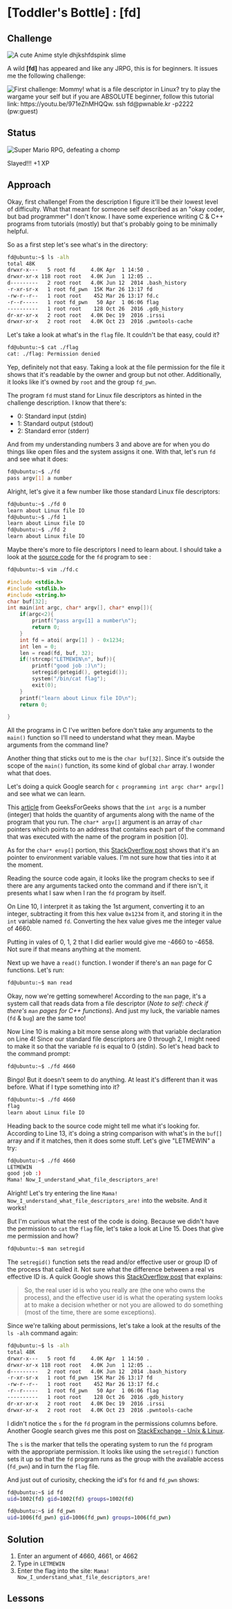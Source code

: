 # [Toddler's Bottle] : [fd]

## Challenge
![A cute Anime style dhjkshfdspink slime](images/fd.png)  

A wild **[fd]** has appeared and like any JRPG, this is for  beginners. It issues me the following challenge:

![First challenge: Mommy! what is a file descriptor in Linux? try to play the wargame your self but if you are ABSOLUTE beginner, follow this tutorial link: https://youtu.be/971eZhMHQQw. ssh fd@pwnable.kr -p2222 (pw:guest)](images/fd_challenge.png)  

## Status

![Super Mario RPG, defeating a chomp](images/slayed.gif)

Slayed!!! +1 XP

## Approach
Okay, first challenge! From the description I figure it'll be their lowest level of difficulty. What that meant for someone self described as an "okay coder, but bad programmer" I don't know. I have some experience writing C & C++ programs from tutorials (mostly) but that's probably going to be minimally helpful. 

So as a first step let's see what's in the directory:  

```bash
fd@ubuntu:~$ ls -alh
total 48K
drwxr-x---   5 root fd     4.0K Apr  1 14:50 .
drwxr-xr-x 118 root root   4.0K Jun  1 12:05 ..
d---------   2 root root   4.0K Jun 12  2014 .bash_history
-r-xr-sr-x   1 root fd_pwn  15K Mar 26 13:17 fd
-rw-r--r--   1 root root    452 Mar 26 13:17 fd.c
-r--r-----   1 root fd_pwn   50 Apr  1 06:06 flag
----------   1 root root    128 Oct 26  2016 .gdb_history
dr-xr-xr-x   2 root root   4.0K Dec 19  2016 .irssi
drwxr-xr-x   2 root root   4.0K Oct 23  2016 .pwntools-cache
```

Let's take a look at what's in the `flag` file. It couldn't be that easy, could it?

```bash
fd@ubuntu:~$ cat ./flag
cat: ./flag: Permission denied
```

Yep, definitely not that easy. Taking a look at the file permission for the file it shows that it's readable by the owner and group but not other. Additionally, it looks like it's owned by `root` and the group `fd_pwn`.

The program `fd` must stand for Linux file descriptors as hinted in the challenge description. I know that there's:

- 0: Standard input (stdin)
- 1: Standard output (stdout)
- 2: Standard error (stderr)

And from my understanding numbers 3 and above are for when you do things like open files and the system assigns it one. With that, let's run `fd` and see what it does:

```bash
fd@ubuntu:~$ ./fd
pass argv[1] a number
```

Alright, let's give it a few number like those standard Linux file descriptors:

```bash
fd@ubuntu:~$ ./fd 0
learn about Linux file IO
fd@ubuntu:~$ ./fd 1
learn about Linux file IO
fd@ubuntu:~$ ./fd 2
learn about Linux file IO
```

Maybe there's more to file descriptors I need to learn about. I should take a look at the [source code](fd.c) for the `fd` program to see :

```bash
fd@ubuntu:~$ vim ./fd.c
```


```c
#include <stdio.h>
#include <stdlib.h>
#include <string.h>
char buf[32];
int main(int argc, char* argv[], char* envp[]){
	if(argc<2){
		printf("pass argv[1] a number\n");
		return 0;
	}
	int fd = atoi( argv[1] ) - 0x1234;
	int len = 0;
	len = read(fd, buf, 32);
	if(!strcmp("LETMEWIN\n", buf)){
		printf("good job :)\n");
		setregid(getegid(), getegid());
		system("/bin/cat flag");
		exit(0);
	}
	printf("learn about Linux file IO\n");
	return 0;

}
```

All the programs in C I've written before don't take any arguments to the `main()` function so I'll need to understand what they mean. Maybe arguments from the command line? 

Another thing that sticks out to me is the `char buf[32]`. Since it's outside the scope of the `main()` function, its some kind of global `char` array. I wonder what that does.

Let's doing a quick Google search for `c programming int argc char* argv[]` and see what we can learn. 

This [article](https://www.geeksforgeeks.org/command-line-arguments-in-c-cpp/) from GeeksForGeeks shows that the `int argc` is a number (integer) that holds the quantity of arguments along with the name of the program that you run. The `char* argv[]` argument is an array of `char` pointers which points to an address that contains each part of the command that was executed with the name of the program in position [0].  

As for the `char* envp[]` portion, this [StackOverflow post](https://stackoverflow.com/questions/57009937/what-is-the-const-char-envp-supposed-to-do) shows that it's an pointer to environment variable values. I'm not sure how that ties into it at the moment.

Reading the source code again, it looks like the program checks to see if there are any arguments tacked onto the command and if there isn't, it presents what I saw when I ran the `fd` program by itself. 

On Line 10, I interpret it as taking the 1st argument, converting it to an integer, subtracting it from this hex value `0x1234` from it, and storing it in the `int` variable named `fd`. Converting the hex value gives me the integer value of 4660. 

Putting in vales of 0, 1, 2 that I did earlier would give me -4660 to -4658. Not sure if that means anything at the moment. 

Next up we have a `read()` function. I wonder if there's an `man` page for C functions. Let's run:

```bash
fd@ubuntu:~$ man read
``` 

Okay, now we're getting somewhere! According to the `man` page, it's a system call that reads data from a file descriptor (_Note to self: check if there's `man` pages for C++ functions_). And just my luck, the variable names (`fd` & `bug`) are the same too!

Now Line 10 is making a bit more sense along with that variable declaration on Line 4! Since our standard file descriptors are 0 through 2, I might need to make it so that the variable `fd` is equal to 0 (stdin). So let's head back to the command prompt:

```bash
fd@ubuntu:~$ ./fd 4660

```

Bingo! But it doesn't seem to do anything. At least it's different than it was before. What if I type something into it?
```bash
fd@ubuntu:~$ ./fd 4660
flag
learn about Linux file IO
```

Heading back to the source code might tell me what it's looking for. According to Line 13, it's doing a string comparison with what's in the `buf[]` array and if it matches, then it does some stuff. Let's give "LETMEWIN" a try:

```bash
fd@ubuntu:~$ ./fd 4660
LETMEWIN
good job :)
Mama! Now_I_understand_what_file_descriptors_are!
```

Alright! Let's try entering the line `Mama! Now_I_understand_what_file_descriptors_are!` into the website. And it works!

But I'm curious what the rest of the code is doing. Because we didn't have the permission to `cat` the `flag` file, let's take a look at Line 15. Does that give me permission and how?

```bash
fd@ubuntu:~$ man setregid
```

The `setregid()` function sets the read and/or effective user or group ID of the process that called it. Not sure what the difference between a real vs effective ID is. A quick Google shows this [StackOverflow post](https://stackoverflow.com/questions/32455684/difference-between-real-user-id-effective-user-id-and-saved-user-id) that explains:

>So, the real user id is who you really are (the one who owns the process), and the effective user id is what the operating system looks at to make a decision whether or not you are allowed to do something (most of the time, there are some exceptions).

Since we're talking about permissions, let's take a look at the results of the `ls -alh` command again:

```bash
fd@ubuntu:~$ ls -alh
total 48K
drwxr-x---   5 root fd     4.0K Apr  1 14:50 .
drwxr-xr-x 118 root root   4.0K Jun  1 12:05 ..
d---------   2 root root   4.0K Jun 12  2014 .bash_history
-r-xr-sr-x   1 root fd_pwn  15K Mar 26 13:17 fd
-rw-r--r--   1 root root    452 Mar 26 13:17 fd.c
-r--r-----   1 root fd_pwn   50 Apr  1 06:06 flag
----------   1 root root    128 Oct 26  2016 .gdb_history
dr-xr-xr-x   2 root root   4.0K Dec 19  2016 .irssi
drwxr-xr-x   2 root root   4.0K Oct 23  2016 .pwntools-cache
```

I didn't notice the `s` for the `fd` program in the permissions columns before. Another Google search gives me this post on [StackExchange - Unix & Linux](https://unix.stackexchange.com/questions/118853/what-does-the-s-attribute-in-file-permissions-mean).

The `s` is the marker that tells the operating system to run the `fd` program with the appropriate permission. It looks like using the `setregid()` function sets it up so that the `fd` program runs as the group with the available access (`fd_pwn`) and in turn the `flag` file.

And just out of curiosity, checking the id's for `fd` and `fd_pwn` shows:

```bash
fd@ubuntu:~$ id fd
uid=1002(fd) gid=1002(fd) groups=1002(fd)

fd@ubuntu:~$ id fd_pwn
uid=1006(fd_pwn) gid=1006(fd_pwn) groups=1006(fd_pwn)
```

## Solution
1. Enter an argument of 4660, 4661, or 4662
2. Type in `LETMEWIN`
3. Enter the flag into the site: `Mama! Now_I_understand_what_file_descriptors_are!`

## Lessons

